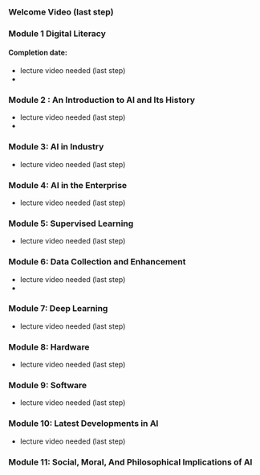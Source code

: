 ### Welcome Video (last step)

### Module 1 Digital Literacy 
 #### Completion date: 
 * lecture video needed (last step)
 * 

### Module 2 : An Introduction to AI and Its History
 * lecture video needed (last step)
 *  
 
### Module 3: AI in Industry
 * lecture video needed (last step)
 
### Module 4: AI in the Enterprise
 * lecture video needed (last step)
 
### Module 5: Supervised Learning
 * lecture video needed (last step)
 
### Module 6: Data Collection and Enhancement
 * lecture video needed (last step)
 * 
### Module 7: Deep Learning
 * lecture video needed (last step)
 
### Module 8: Hardware
 * lecture video needed (last step)
 
### Module 9: Software
 * lecture video needed (last step)
 
### Module 10: Latest Developments in AI
 * lecture video needed (last step)
 
### Module 11: Social, Moral, And Philosophical Implications of AI
